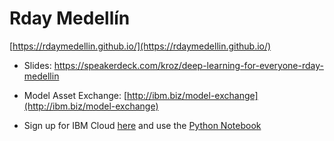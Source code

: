 # Rday Medellín

[https://rdaymedellin.github.io/](https://rdaymedellin.github.io/)

- Slides: https://speakerdeck.com/kroz/deep-learning-for-everyone-rday-medellin

- Model Asset Exchange: [http://ibm.biz/model-exchange](http://ibm.biz/model-exchange)

- Sign up for IBM Cloud [here](ibm.biz/max-cloud) and use the [Python Notebook](http://ibm.biz/max-notebook)




